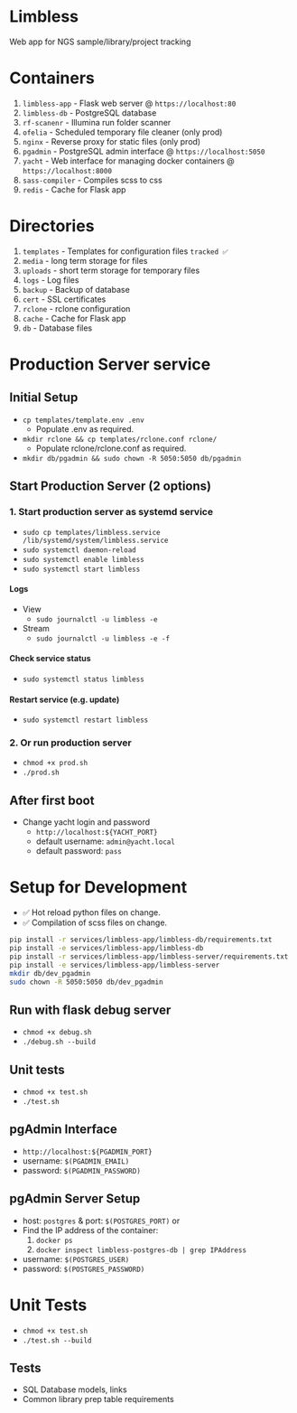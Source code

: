 # Limbless
Web app for NGS sample/library/project tracking

# Containers
1. `limbless-app` - Flask web server @ `https://localhost:80`
1. `limbless-db` - PostgreSQL database
1. `rf-scanenr` - Illumina run folder scanner 
1. `ofelia` - Scheduled temporary file cleaner (only prod)
1. `nginx` - Reverse proxy for static files (only prod)
1. `pgadmin` - PostgreSQL admin interface @ `https://localhost:5050`
1. `yacht` - Web interface for managing docker containers @ `https://localhost:8000`
1. `sass-compiler` - Compiles scss to css
1. `redis` - Cache for Flask app

# Directories
1. `templates` - Templates for configuration files `tracked ✅`
1. `media` - long term storage for files
1. `uploads` - short term storage for temporary files
1. `logs` - Log files
1. `backup` - Backup of database
1. `cert` - SSL certificates
1. `rclone` - rclone configuration
1. `cache` - Cache for Flask app
1. `db` - Database files

# Production Server service

## Initial Setup
- `cp templates/template.env .env`
    - Populate .env as required.
- `mkdir rclone && cp templates/rclone.conf rclone/`
    - Populate rclone/rclone.conf as required.
- `mkdir db/pgadmin && sudo chown -R 5050:5050 db/pgadmin`

## Start Production Server (2 options)

### 1. Start production server as systemd service
- `sudo cp templates/limbless.service /lib/systemd/system/limbless.service`
- `sudo systemctl daemon-reload`
- `sudo systemctl enable limbless`
- `sudo systemctl start limbless`

#### Logs
- View
    - `sudo journalctl -u limbless -e`
- Stream
    - `sudo journalctl -u limbless -e -f`
#### Check service status
- `sudo systemctl status limbless`
#### Restart service (e.g. update)
- `sudo systemctl restart limbless`

### 2. Or run production server
- `chmod +x prod.sh`
- `./prod.sh` 

## After first boot
- Change yacht login and password
    - `http://localhost:${YACHT_PORT}`
    - default username: `admin@yacht.local`
    - default password: `pass`


# Setup for Development

* ✅ Hot reload python files on change.
* ✅ Compilation of scss files on change.

```bash
pip install -r services/limbless-app/limbless-db/requirements.txt
pip install -e services/limbless-app/limbless-db
pip install -r services/limbless-app/limbless-server/requirements.txt
pip install -e services/limbless-app/limbless-server
mkdir db/dev_pgadmin
sudo chown -R 5050:5050 db/dev_pgadmin
```

## Run with flask debug server
- `chmod +x debug.sh`
- `./debug.sh --build`
## Unit tests
- `chmod +x test.sh`
- `./test.sh`

## pgAdmin Interface
- `http://localhost:${PGADMIN_PORT}`
- username: `$(PGADMIN_EMAIL)`
- password: `$(PGADMIN_PASSWORD)`

## pgAdmin Server Setup
- host: `postgres` & port: `$(POSTGRES_PORT)` or
- Find the IP address of the container:
    1. `docker ps`
    2. `docker inspect limbless-postgres-db | grep IPAddress`
- username: `$(POSTGRES_USER)`
- password: `$(POSTGRES_PASSWORD)`


# Unit Tests
- `chmod +x test.sh`
- `./test.sh --build`

## Tests
- SQL Database models, links
- Common library prep table requirements


